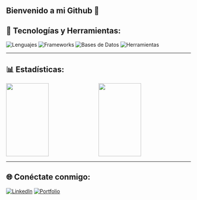 ## Bienvenido a mi Github 👋

<!--
**VictorPinero21/VictorPinero21** is a ✨ _special_ ✨ repository because its `README.md` (this file) appears on your GitHub profile.

Here are some ideas to get you started:

- 🔭 I’m currently working on ...
- 🌱 I’m currently learning ...
- 👯 I’m looking to collaborate on ...
- 🤔 I’m looking for help with ...
- 💬 Ask me about ...
- 📫 How to reach me: ...
- 😄 Pronouns: ...
- ⚡ Fun fact: ...
-->
## 🚀 Tecnologías y Herramientas:

![Lenguajes](https://skillicons.dev/icons?i=php,js,ts,html,css) ![Frameworks](https://skillicons.dev/icons?i=react,nodejs,express,laravel,bootstrap,tailwind) ![Bases de Datos](https://skillicons.dev/icons?i=mysql,postgres) ![Herramientas](https://skillicons.dev/icons?i=git,vscode,)

---

## 📊 Estadísticas:

<div style="display: flex; gap: 10px;">
  <img src="https://github-readme-stats.vercel.app/api/top-langs/?username=VictorPinero21&layout=compact&theme=radical" width="48%" height="200px"/>
  <img src="https://github-readme-stats.vercel.app/api?username=VictorPinero21&show_icons=true&theme=radical" width="48%" height="200px"/>
</div>


---

## 🌐 Conéctate conmigo:

[![LinkedIn](https://img.shields.io/badge/LinkedIn-0077B5?style=for-the-badge&logo=linkedin&logoColor=white)](https://www.linkedin.com/in/victor-pinero-ollero/) [![Portfolio](https://img.shields.io/badge/Portfolio-000000?style=for-the-badge&logo=google-chrome&logoColor=white)](https)
